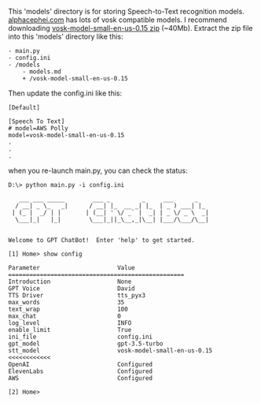 This 'models' directory is for storing Speech-to-Text recognition models.
[alphacephei.com](https://alphacephei.com/vosk/models) has lots of vosk compatible models.
I recommend downloading [vosk-model-small-en-us-0.15 zip](https://alphacephei.com/vosk/models/vosk-model-small-en-us-0.15.zip)
 (~40Mb).  Extract the zip file into this 'models' directory like this:

```
- main.py
- config.ini
- /models
    - models.md 
    + /vosk-model-small-en-us-0.15
```

Then update the config.ini like this:
```
[Default]

[Speech To Text]
# model=AWS Polly
model=vosk-model-small-en-us-0.15
.
.
.
```

when you re-launch main.py, you can check the status:
```
D:\> python main.py -i config.ini

   ___ ___ _____        ___ _         _     ___      _
  / __| _ \_   _|      / __| |_  __ _| |_  | _ ) ___| |_
 | (_ |  _/ | |       | (__| ' \/ _` |  _| | _ \/ _ \  _|
  \___|_|   |_|        \___|_||_\__,_|\__| |___/\___/\__|


Welcome to GPT ChatBot!  Enter 'help' to get started.

[1] Home> show config

Parameter                      Value
==================================================
Introduction                   None
GPT Voice                      David
TTS Driver                     tts_pyx3
max_words                      35
text_wrap                      100
max_chat                       0
log_level                      INFO
enable_limit                   True
ini_file                       config.ini
gpt_model                      gpt-3.5-turbo
stt_model                      vosk-model-small-en-us-0.15  <<<<<<<<<<<<
OpenAI                         Configured
ElevenLabs                     Configured
AWS                            Configured

[2] Home>

```
